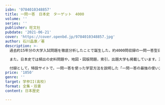 ```yaml
---
isbn: '9784010348857'
title: 一問一答　日本史　ターゲット　4000
volume: ''
series: ''
publisher: 旺文社
pubdate: '2021-06-21'
cover: 'https://cover.openbd.jp/9784010348857.jpg'
author: 石川晶康／著
description: >-
  過去約15年分の大学入試問題を徹底分析したことで誕生した，約4000問収録の一問一答型日本史問題集です。“共通テスト・私大上位で必ず覚える”入試基礎レベル1,440問，“難関大で必ず覚える”上位私大レベル1,640問，“難関大で差がつく”難関大レベル920問という３段階がレベル別に掲載されています。最初のレベルだけでも原始・古代から現代まで，教科書レベルの日本史の全体を学習することができます。少しずつ深くなる内容を繰り返し学習することで，膨大な日本史の知識を効率的に定着させることができます。

  また，日本史では頻出の史料問題や，地図・図版問題，索引，出題大学も掲載しています。三訂版では，紙面は使いやすくリニューアルし，入試頻出度マークを追加しました。

  付録として，特設サイトで，一問一答を使った学習方法を説明した「一問一答の最強の使い方」，「難関大最終チェックPDF」を確認できます。日本史・世界史は，問題文を穴埋めして読み上げた音声を公式Youtubeチャンネルにて配信しています。
price: '1050'
genre: ''
target: 学参II(高校)
format: 全集・双書
content: 日本歴史

---
```

